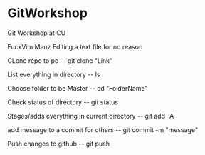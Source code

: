 # GitWorkshop
Git Workshop at CU

FuckVim Manz
Editing a text file for no reason

CLone repo to pc -- git clone "Link"

List everything in directory -- ls

Choose folder to be Master -- cd "FolderName"

Check status of directory -- git status

Stages/adds everything in current directory -- git add -A

add message to a commit for others -- git commit -m "message"

Push changes to github -- git push
